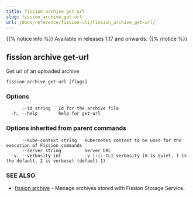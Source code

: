 ```yaml
---
title: fission archive get-url
slug: fission_archive_get-url
url: /docs/reference/fission-cli/fission_archive_get-url/
---
```


{{% notice info %}}
Available in releases 1.17 and onwards.
{{% /notice %}}

## fission archive get-url

Get url of an uploaded archive

```
fission archive get-url [flags]
```

### Options

```
      --id string   Id for the archive file
  -h, --help        help for get-url
```

### Options inherited from parent commands

```
      --kube-context string   Kubernetes context to be used for the execution of Fission commands
      --server string         Server URL
  -v, --verbosity int         -v |:|: CLI verbosity (0 is quiet, 1 is the default, 2 is verbose) (default 1)
```

### SEE ALSO

* [fission archive](/docs/reference/fission-cli/fission_archive/)  - Manage archives stored with Fission Storage Service.
